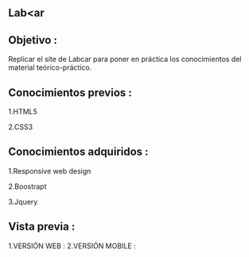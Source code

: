 Lab<ar
-----------

Objetivo :
--------
Replicar el site de Labcar para poner en práctica los conocimientos del material teórico-práctico.

Conocimientos previos :
------
1.HTML5

2.CSS3

Conocimientos adquiridos :
-------

1.Responsive web design

2.Boostrapt

3.Jquery

Vista previa :
-------

1.VERSIÓN WEB :![]()
2.VERSIÓN MOBILE :![]()
![]()
![]()
![]()
